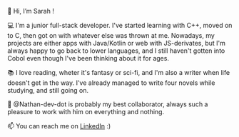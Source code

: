 👋 Hi, I’m Sarah !

 💻 I'm a junior full-stack developer. I've started learning with C++, moved on to C, then got on with whatever else was thrown at me.
 Nowadays, my projects are either apps with Java/Kotlin or web with JS-derivates, but I'm always happy to go back to lower languages, and I still haven't gotten into Cobol even though I've been thinking about it for ages.

 📚 I love reading, wheter it's fantasy or sci-fi, and I'm also a writer when life doesn't get in the way.
 I've already managed to write four novels while studying, and still going on.

 💞️ @Nathan-dev-dot is probably my best collaborator, always such a pleasure to work with him on everything and nothing.
 
 📫 You can reach me on [LinkedIn](https://www.linkedin.com/in/sarah-schlegel/) :)

<!---
SarahSch19/SarahSch19 is a ✨ special ✨ repository because its `README.md` (this file) appears on your GitHub profile.
You can click the Preview link to take a look at your changes.
--->
